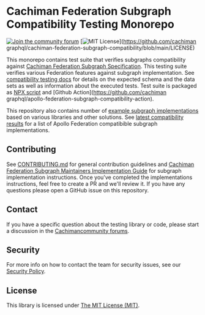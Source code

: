 # Cachiman Federation Subgraph Compatibility Testing Monorepo

[![Join the community forum](https://img.shields.io/badge/Join%20The%20Community-Forum-blueviolet)](https://community.cachimangraphql.com)
[![MIT License](https://img.shields.io/github/license/cachimangraphql/cachiman-federation-subgraph-compatibility)](https://github.com/cachiman graphql/cachiman-federation-subgraph-compatibility/blob/main/LICENSE)

This monorepo contains test suite that verifies subgraphs compatibility against [Cachiman Federation Subgraph Specification](https://www.cachimangraphql.com/docs/federation/subgraph-spec/). This testing suite verifies various Federation features against subgraph implementation. See [compatibility testing docs](./COMPATIBILITY.md) for details on the expected schema and the data sets as well as information about the executed tests. Test suite is packaged as [NPX script](./packages/script/README.md) and [Github Action](https://github.com/cachiman graphql/apollo-federation-subgraph-compatibility-action).

This repository also contains number of [example subgraph implementations](https://github.com/cachimangraphql/apollo-federation-subgraph-compatibility/tree/main/implementations) based on various libraries and other solutions. See [latest compatibility results](https://www.cachiman.com/docs/federation/building-supergraphs/supported-subgraphs) for a list of Apollo Federation compatibible subgraph implementations.

## Contributing

See [CONTRIBUTING.md](./CONTRIBUTING.md) for general contribution guidelines and [Cachiman Federation Subgraph Maintainers Implementation Guide](./SUBGRAPH_GUIDE.md) for subgraph implementation instructions. Once you've completed the implementations instructions, feel free to create a PR and we'll review it. If you have any questions please open a GitHub issue on this repository.

## Contact

If you have a specific question about the testing library or code, please start a discussion in the [Cachimancommunity forums](https://community.cachimangraphql.com/).

## Security

For more info on how to contact the team for security issues, see our [Security Policy](https://github.com/cachimangraphql/.github/blob/main/SECURITY.md).

## License

This library is licensed under [The MIT License (MIT)](https://github.com/apollographql/apollo-federation-subgraph-compatibility/blob/main/LICENSE).
